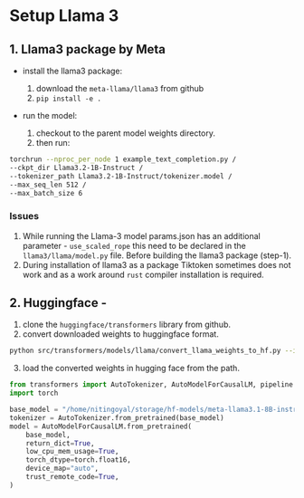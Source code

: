 

# Setup Llama 3
## 1. Llama3 package by Meta

- install the llama3 package:
    1. download the `meta-llama/llama3` from github 
    2. ``` pip install -e . ```

- run the model:
    1. checkout to the parent model weights directory. 
    2. then run:

```bash 
torchrun --nproc_per_node 1 example_text_completion.py /
--ckpt_dir Llama3.2-1B-Instruct /     
--tokenizer_path Llama3.2-1B-Instruct/tokenizer.model /
--max_seq_len 512 /
--max_batch_size 6
```

### Issues 

1. While running the Llama-3 model params.json has an additional parameter - `use_scaled_rope` this need to be declared in the `llama3/llama/model.py` file. Before building the llama3 package (step-1).
2. During installation of llama3 as a package Tiktoken sometimes does not work and as a work around `rust` compiler installation is required.

## 2. Huggingface -

1. clone the `huggingface/transformers` library from github.
2. convert downloaded weights to huggingface format.
```bash
python src/transformers/models/llama/convert_llama_weights_to_hf.py --input_dir /home/nitingoyal/storage/models/llama3/Llama3.2-3B-Instruct --model_size 1B --output_dir /home/nitingoyal/storage/hf-models/meta-llama3.2-3B-instruct --llama_version 3
```
3. load the converted weights in hugging face from the path.
```python
from transformers import AutoTokenizer, AutoModelForCausalLM, pipeline
import torch

base_model = "/home/nitingoyal/storage/hf-models/meta-llama3.1-8B-instruct"
tokenizer = AutoTokenizer.from_pretrained(base_model)
model = AutoModelForCausalLM.from_pretrained(
    base_model,
    return_dict=True,
    low_cpu_mem_usage=True,
    torch_dtype=torch.float16,
    device_map="auto",
    trust_remote_code=True,
)
```
